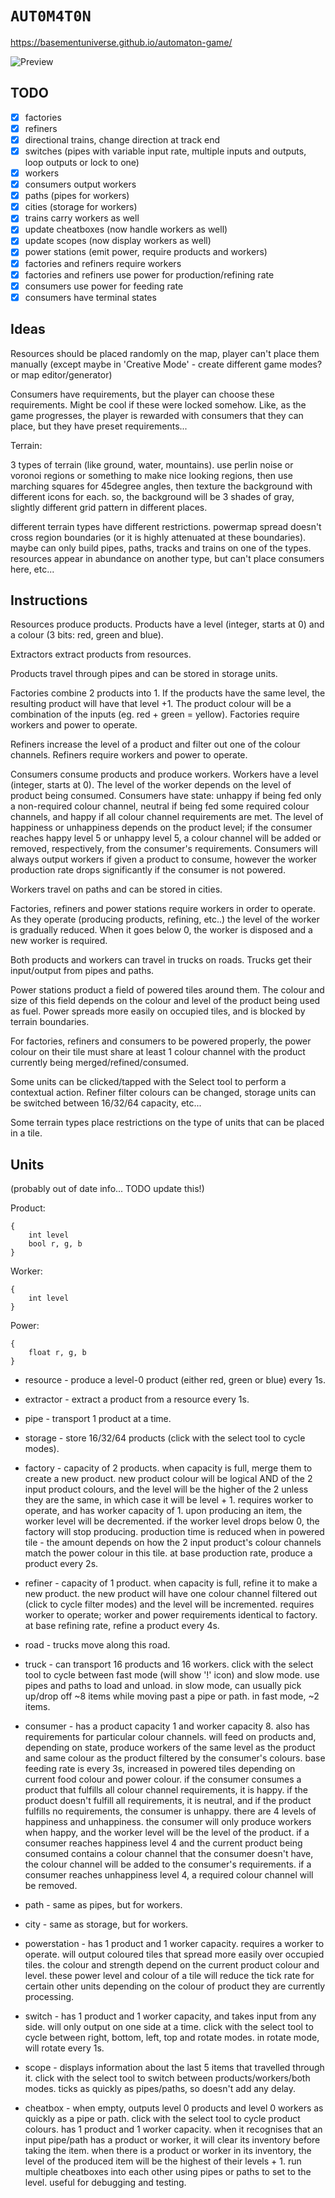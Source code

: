 # `AUT0M4T0N`

https://basementuniverse.github.io/automaton-game/

![Preview](preview.png)

## TODO

* [x] factories
* [x] refiners
* [x] directional trains, change direction at track end
* [x] switches (pipes with variable input rate, multiple inputs and outputs, loop outputs or lock to one)
* [x] workers
* [x] consumers output workers
* [x] paths (pipes for workers)
* [x] cities (storage for workers)
* [x] trains carry workers as well
* [x] update cheatboxes (now handle workers as well)
* [x] update scopes (now display workers as well)
* [x] power stations (emit power, require products and workers)
* [x] factories and refiners require workers
* [x] factories and refiners use power for production/refining rate
* [x] consumers use power for feeding rate
* [x] consumers have terminal states

## Ideas

Resources should be placed randomly on the map, player can't place them manually (except maybe in 'Creative Mode' - create different game modes? or map editor/generator)

Consumers have requirements, but the player can choose these requirements. Might be cool if these were locked somehow. Like, as the game progresses, the player is rewarded with consumers that they can place, but they have preset requirements...

Terrain:

3 types of terrain (like ground, water, mountains). use perlin noise or voronoi regions or something to make nice looking regions, then use marching squares for 45degree angles, then texture the background with different icons for each. so, the background will be 3 shades of gray, slightly different grid pattern in different places.

different terrain types have different restrictions. powermap spread doesn't cross region boundaries (or it is highly attenuated at these boundaries). maybe can only build pipes, paths, tracks and trains on one of the types. resources appear in abundance on another type, but can't place consumers here, etc...

## Instructions

Resources produce products. Products have a level (integer, starts at 0) and a colour (3 bits: red, green and blue).

Extractors extract products from resources.

Products travel through pipes and can be stored in storage units.

Factories combine 2 products into 1. If the products have the same level, the resulting product will have that level +1. The product colour will be a combination of the inputs (eg. red + green = yellow). Factories require workers and power to operate.

Refiners increase the level of a product and filter out one of the colour channels. Refiners require workers and power to operate.

Consumers consume products and produce workers. Workers have a level (integer, starts at 0). The level of the worker depends on the level of product being consumed. Consumers have state: unhappy if being fed only a non-required colour channel, neutral if being fed some required colour channels, and happy if all colour channel requirements are met. The level of happiness or unhappiness depends on the product level; if the consumer reaches happy level 5 or unhappy level 5, a colour channel will be added or removed, respectively, from the consumer's requirements. Consumers will always output workers if given a product to consume, however the worker production rate drops significantly if the consumer is not powered.

Workers travel on paths and can be stored in cities.

Factories, refiners and power stations require workers in order to operate. As they operate (producing products, refining, etc..) the level of the worker is gradually reduced. When it goes below 0, the worker is disposed and a new worker is required.

Both products and workers can travel in trucks on roads. Trucks get their input/output from pipes and paths.

Power stations product a field of powered tiles around them. The colour and size of this field depends on the colour and level of the product being used as fuel. Power spreads more easily on occupied tiles, and is blocked by terrain boundaries.

For factories, refiners and consumers to be powered properly, the power colour on their tile must share at least 1 colour channel with the product currently being merged/refined/consumed.

Some units can be clicked/tapped with the Select tool to perform a contextual action. Refiner filter colours can be changed, storage units can be switched between 16/32/64 capacity, etc...

Some terrain types place restrictions on the type of units that can be placed in a tile.

## Units

(probably out of date info... TODO update this!)

Product:
```
{
    int level
    bool r, g, b
}
```

Worker:
```
{
    int level
}
```

Power:
```
{
    float r, g, b
}
```

* resource - produce a level-0 product (either red, green or blue) every 1s.

* extractor - extract a product from a resource every 1s.

* pipe - transport 1 product at a time.

* storage - store 16/32/64 products (click with the select tool to cycle modes).

* factory - capacity of 2 products. when capacity is full, merge them to create a new product. new product colour will be logical AND of the 2 input product colours, and the level will be the higher of the 2 unless they are the same, in which case it will be level + 1. requires worker to operate, and has worker capacity of 1. upon producing an item, the worker level will be decremented. if the worker level drops below 0, the factory will stop producing. production time is reduced when in powered tile - the amount depends on how the 2 input product's colour channels match the power colour in this tile. at base production rate, produce a product every 2s.

* refiner - capacity of 1 product. when capacity is full, refine it to make a new product. the new product will have one colour channel filtered out (click to cycle filter modes) and the level will be incremented. requires worker to operate; worker and power requirements identical to factory. at base refining rate, refine a product every 4s.

* road - trucks move along this road.

* truck - can transport 16 products and 16 workers. click with the select tool to cycle between fast mode (will show '!' icon) and slow mode. use pipes and paths to load and unload. in slow mode, can usually pick up/drop off ~8 items while moving past a pipe or path. in fast mode, ~2 items.

* consumer - has a product capacity 1 and worker capacity 8. also has requirements for particular colour channels. will feed on products and, depending on state, produce workers of the same level as the product and same colour as the product filtered by the consumer's colours. base feeding rate is every 3s, increased in powered tiles depending on current food colour and power colour. if the consumer consumes a product that fulfills all colour channel requirements, it is happy. if the product doesn't fulfill all requirements, it is neutral, and if the product fulfills no requirements, the consumer is unhappy. there are 4 levels of happiness and unhappiness. the consumer will only produce workers when happy, and the worker level will be the level of the product. if a consumer reaches happiness level 4 and the current product being consumed contains a colour channel that the consumer doesn't have, the colour channel will be added to the consumer's requirements. if a consumer reaches unhappiness level 4, a required colour channel will be removed.

* path - same as pipes, but for workers.

* city - same as storage, but for workers.

* powerstation - has 1 product and 1 worker capacity. requires a worker to operate. will output coloured tiles that spread more easily over occupied tiles. the colour and strength depend on the current product colour and level. these power level and colour of a tile will reduce the tick rate for certain other units depending on the colour of product they are currently processing.

* switch - has 1 product and 1 worker capacity, and takes input from any side. will only output on one side at a time. click with the select tool to cycle between right, bottom, left, top and rotate modes. in rotate mode, will rotate every 1s.

* scope - displays information about the last 5 items that travelled through it. click with the select tool to switch between products/workers/both modes. ticks as quickly as pipes/paths, so doesn't add any delay.

* cheatbox - when empty, outputs level 0 products and level 0 workers as quickly as a pipe or path. click with the select tool to cycle product colours. has 1 product and 1 worker capacity. when it recognises that an input pipe/path has a product or worker, it will clear its inventory before taking the item. when there is a product or worker in its inventory, the level of the produced item will be the highest of their levels + 1. run multiple cheatboxes into each other using pipes or paths to set to the level. useful for debugging and testing.
